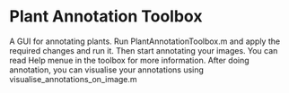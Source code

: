 # Plant Annotation Toolbox
A GUI for annotating plants. Run PlantAnnotationToolbox.m and apply the required changes and run it. Then start annotating your images. 
You can read Help menue in the toolbox for more information.
After doing annotation, you can visualise your annotations using visualise_annotations_on_image.m

